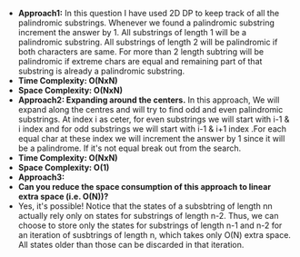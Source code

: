 * **Approach1:** In this question I have used 2D DP to keep track of all the palindromic substrings. Whenever we found a palindromic substring increment the answer by 1. All substrings of length 1 will be a palindromic substring. All substrings of length 2 will be palindromic if both characters are same. For more than 2 length subtring will be palindromic if extreme chars are equal and remaining part of that substring is already a palindromic substring.
​
* **Time Complexity: O(NxN)**
* **Space Complexity: O(NxN)**
​
* **Approach2: Expanding around the centers.** In this approach, We will expand along the centres and will try to find odd and even palindromic substrings. At index i as ceter, for even substrings we will start with i-1 & i index and for odd substrings we will start with i-1 & i+1 index .For each equal char at these index we will increment the answer by 1 since it will be a palindrome. If it's not equal break out from the search.
​
* **Time Complexity: O(NxN)**
* **Space Complexity: O(1)**
​
* **Approach3:**
* **Can you reduce the space consumption of this approach to linear extra space (i.e. O(N))?**
​
* Yes, it's possible! Notice that the states of a subsbtring of length nn actually rely only on states for substrings of length n-2. Thus, we can choose to store only the states for substrings of length n-1 and n-2 for an iteration of susbtrings of length n, which takes only O(N) extra space. All states older than those can be discarded in that iteration.